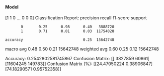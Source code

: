 #### Model
[1 1 0 ... 0 0 0]
Classification Report:
              precision    recall  f1-score   support

           0       0.25      0.98      0.40   3888720
           1       0.71      0.01      0.03  11754028

    accuracy                           0.25  15642748
   macro avg       0.48      0.50      0.21  15642748
weighted avg       0.60      0.25      0.12  15642748

Accuracy: 0.2542802581745867
Confusion Matrix:
[[ 3827859    60861]
 [11604245   149783]]
Confusion Matrix (%):
[[24.47050224  0.38906847]
 [74.18290571  0.95752358]]
